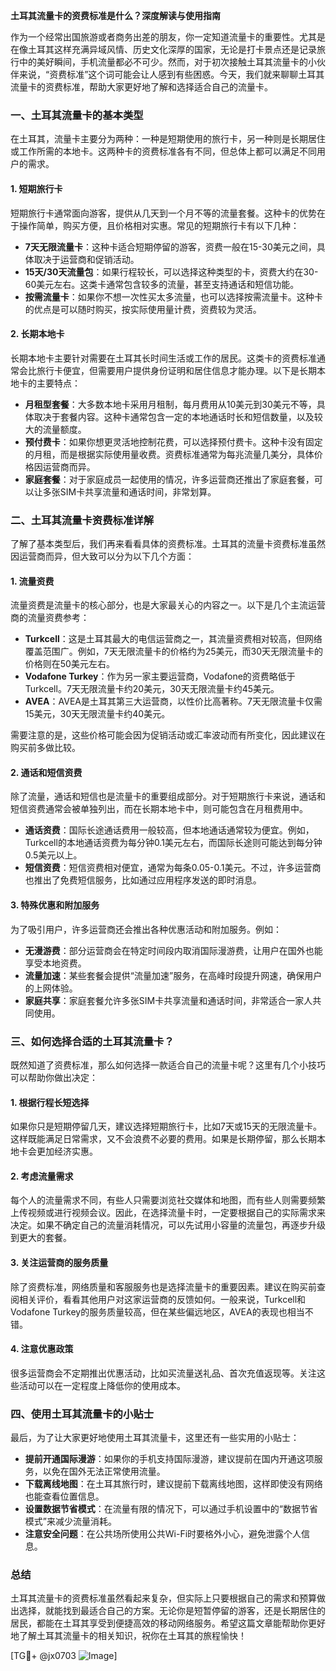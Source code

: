 **土耳其流量卡的资费标准是什么？深度解读与使用指南**

作为一个经常出国旅游或者商务出差的朋友，你一定知道流量卡的重要性。尤其是在像土耳其这样充满异域风情、历史文化深厚的国家，无论是打卡景点还是记录旅行中的美好瞬间，手机流量都必不可少。然而，对于初次接触土耳其流量卡的小伙伴来说，“资费标准”这个词可能会让人感到有些困惑。今天，我们就来聊聊土耳其流量卡的资费标准，帮助大家更好地了解和选择适合自己的流量卡。

### 一、土耳其流量卡的基本类型

在土耳其，流量卡主要分为两种：一种是短期使用的旅行卡，另一种则是长期居住或工作所需的本地卡。这两种卡的资费标准各有不同，但总体上都可以满足不同用户的需求。

#### 1. 短期旅行卡
短期旅行卡通常面向游客，提供从几天到一个月不等的流量套餐。这种卡的优势在于操作简单，购买方便，且价格相对实惠。常见的短期旅行卡有以下几种：

- **7天无限流量卡**：这种卡适合短期停留的游客，资费一般在15-30美元之间，具体取决于运营商和促销活动。
- **15天/30天流量包**：如果行程较长，可以选择这种类型的卡，资费大约在30-60美元左右。这类卡通常包含较多的流量，甚至支持通话和短信功能。
- **按需流量卡**：如果你不想一次性买太多流量，也可以选择按需流量卡。这种卡的优点是可以随时购买，按实际使用量计费，资费较为灵活。

#### 2. 长期本地卡
长期本地卡主要针对需要在土耳其长时间生活或工作的居民。这类卡的资费标准通常会比旅行卡便宜，但需要用户提供身份证明和居住信息才能办理。以下是长期本地卡的主要特点：

- **月租型套餐**：大多数本地卡采用月租制，每月费用从10美元到30美元不等，具体取决于套餐内容。这种卡通常包含一定的本地通话时长和短信数量，以及较大的流量额度。
- **预付费卡**：如果你想更灵活地控制花费，可以选择预付费卡。这种卡没有固定的月租，而是根据实际使用量收费。资费标准通常为每兆流量几美分，具体价格因运营商而异。
- **家庭套餐**：对于家庭成员一起使用的情况，许多运营商还推出了家庭套餐，可以让多张SIM卡共享流量和通话时间，非常划算。

### 二、土耳其流量卡资费标准详解

了解了基本类型后，我们再来看看具体的资费标准。土耳其的流量卡资费标准虽然因运营商而异，但大致可以分为以下几个方面：

#### 1. 流量资费
流量资费是流量卡的核心部分，也是大家最关心的内容之一。以下是几个主流运营商的流量资费参考：

- **Turkcell**：这是土耳其最大的电信运营商之一，其流量资费相对较高，但网络覆盖范围广。例如，7天无限流量卡的价格约为25美元，而30天无限流量卡的价格则在50美元左右。
- **Vodafone Turkey**：作为另一家主要运营商，Vodafone的资费略低于Turkcell。7天无限流量卡约20美元，30天无限流量卡约45美元。
- **AVEA**：AVEA是土耳其第三大运营商，以性价比高著称。7天无限流量卡仅需15美元，30天无限流量卡约40美元。

需要注意的是，这些价格可能会因为促销活动或汇率波动而有所变化，因此建议在购买前多做比较。

#### 2. 通话和短信资费
除了流量，通话和短信也是流量卡的重要组成部分。对于短期旅行卡来说，通话和短信资费通常会被单独列出，而在长期本地卡中，则可能包含在月租费用中。

- **通话资费**：国际长途通话费用一般较高，但本地通话通常较为便宜。例如，Turkcell的本地通话资费为每分钟0.1美元左右，而国际长途则可能达到每分钟0.5美元以上。
- **短信资费**：短信资费相对便宜，通常为每条0.05-0.1美元。不过，许多运营商也推出了免费短信服务，比如通过应用程序发送的即时消息。

#### 3. 特殊优惠和附加服务
为了吸引用户，许多运营商还会推出各种优惠活动和附加服务。例如：

- **无漫游费**：部分运营商会在特定时间段内取消国际漫游费，让用户在国外也能享受本地资费。
- **流量加速**：某些套餐会提供“流量加速”服务，在高峰时段提升网速，确保用户的上网体验。
- **家庭共享**：家庭套餐允许多张SIM卡共享流量和通话时间，非常适合一家人共同使用。

### 三、如何选择合适的土耳其流量卡？

既然知道了资费标准，那么如何选择一款适合自己的流量卡呢？这里有几个小技巧可以帮助你做出决定：

#### 1. 根据行程长短选择
如果你只是短期停留几天，建议选择短期旅行卡，比如7天或15天的无限流量卡。这样既能满足日常需求，又不会浪费不必要的费用。如果是长期停留，那么长期本地卡会更加经济实惠。

#### 2. 考虑流量需求
每个人的流量需求不同，有些人只需要浏览社交媒体和地图，而有些人则需要频繁上传视频或进行视频会议。因此，在选择流量卡时，一定要根据自己的实际需求来决定。如果不确定自己的流量消耗情况，可以先试用小容量的流量包，再逐步升级到更大的套餐。

#### 3. 关注运营商的服务质量
除了资费标准，网络质量和客服服务也是选择流量卡的重要因素。建议在购买前查阅相关评价，看看其他用户对这家运营商的反馈如何。一般来说，Turkcell和Vodafone Turkey的服务质量较高，但在某些偏远地区，AVEA的表现也相当不错。

#### 4. 注意优惠政策
很多运营商会不定期推出优惠活动，比如买流量送礼品、首次充值返现等。关注这些活动可以在一定程度上降低你的使用成本。

### 四、使用土耳其流量卡的小贴士

最后，为了让大家更好地使用土耳其流量卡，这里还有一些实用的小贴士：

- **提前开通国际漫游**：如果你的手机支持国际漫游，建议提前在国内开通这项服务，以免在国外无法正常使用流量。
- **下载离线地图**：在土耳其旅行时，建议提前下载离线地图，这样即使没有网络也能查看位置信息。
- **设置数据节省模式**：在流量有限的情况下，可以通过手机设置中的“数据节省模式”来减少流量消耗。
- **注意安全问题**：在公共场所使用公共Wi-Fi时要格外小心，避免泄露个人信息。

### 总结

土耳其流量卡的资费标准虽然看起来复杂，但实际上只要根据自己的需求和预算做出选择，就能找到最适合自己的方案。无论你是短暂停留的游客，还是长期居住的居民，都能在土耳其享受到便捷高效的移动网络服务。希望这篇文章能帮助你更好地了解土耳其流量卡的相关知识，祝你在土耳其的旅程愉快！

[TG💪+ @jx0703 ![Image](https://github.com/user-attachments/assets/dbca1d08-cadb-493c-b0ec-ad6f7a83f270)]